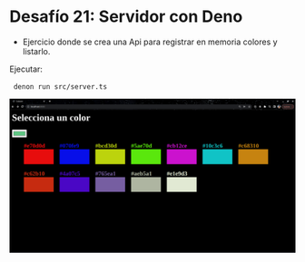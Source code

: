 # Desafío 21:  Servidor con Deno

- Ejercicio donde se crea una Api para registrar en memoria colores y listarlo.

Ejecutar:


```
 denon run src/server.ts
```

![Captura](./color.png)